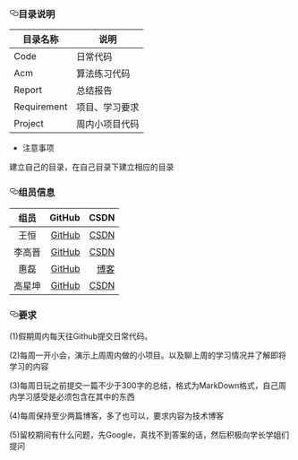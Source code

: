<article class="markdown-body entry-content p-5" itemprop="text"><h3><a id="user-content-目录说明" class="anchor" aria-hidden="true" href="#目录说明"><svg class="octicon octicon-link" viewBox="0 0 16 16" version="1.1" width="16" height="16" aria-hidden="true"><path fill-rule="evenodd" d="M4 9h1v1H4c-1.5 0-3-1.69-3-3.5S2.55 3 4 3h4c1.45 0 3 1.69 3 3.5 0 1.41-.91 2.72-2 3.25V8.59c.58-.45 1-1.27 1-2.09C10 5.22 8.98 4 8 4H4c-.98 0-2 1.22-2 2.5S3 9 4 9zm9-3h-1v1h1c1 0 2 1.22 2 2.5S13.98 12 13 12H9c-.98 0-2-1.22-2-2.5 0-.83.42-1.64 1-2.09V6.25c-1.09.53-2 1.84-2 3.25C6 11.31 7.55 13 9 13h4c1.45 0 3-1.69 3-3.5S14.5 6 13 6z"></path></svg></a>目录说明</h3>
<table>
<thead>
<tr>
<th>目录名称</th>
<th>说明</th>
</tr>
</thead>
<tbody>
<tr>
<td>Code</td>
<td>日常代码</td>
</tr>
<tr>
<td>Acm</td>
<td>算法练习代码</td>
</tr>
<tr>
<td>Report</td>
<td>总结报告</td>
</tr>
<tr>
<td>Requirement</td>
<td>项目、学习要求</td>
</tr>
<tr>
<td>Project</td>
<td>周内小项目代码</td>
</tr>
</tbody>
</table>
<ul>
<li>注意事项</li>
</ul>
<p>
建立自己的目录，在自己目录下建立相应的目录
  
</p>
<h3><a id="user-content-组员信息" class="anchor" aria-hidden="true" href="#组员信息"><svg class="octicon octicon-link" viewBox="0 0 16 16" version="1.1" width="16" height="16" aria-hidden="true"><path fill-rule="evenodd" d="M4 9h1v1H4c-1.5 0-3-1.69-3-3.5S2.55 3 4 3h4c1.45 0 3 1.69 3 3.5 0 1.41-.91 2.72-2 3.25V8.59c.58-.45 1-1.27 1-2.09C10 5.22 8.98 4 8 4H4c-.98 0-2 1.22-2 2.5S3 9 4 9zm9-3h-1v1h1c1 0 2 1.22 2 2.5S13.98 12 13 12H9c-.98 0-2-1.22-2-2.5 0-.83.42-1.64 1-2.09V6.25c-1.09.53-2 1.84-2 3.25C6 11.31 7.55 13 9 13h4c1.45 0 3-1.69 3-3.5S14.5 6 13 6z"></path></svg></a>组员信息</h3>
<table>
<thead>
<tr>
<th align="center">组员</th>
<th align="right">GitHub</th>
<th align="right">CSDN</th>
</tr>
</thead>
<tbody>
<tr>
<td align="center">王恒</td>
<td align="right"><a href="https://github.com/wobushimotou">GitHub</a></td>
<td align="right"><a href="https://blog.csdn.net/wobushimotou" rel="nofollow">CSDN</a></td>
</tr>
<tr>
<td align="center">李高晋</td>
<td align="right"><a href="https://github.com/lgjh123">GitHub</a></td>
<td align="right"><a href="https://blog.csdn.net/DownloadV" rel="nofollow">CSDN</a></td>
</tr>
<tr>
<td align="center">惠磊</td>
<td align="right"><a href="https://github.com/HhTtLllL">GitHub</a></td>
<td align="right"><a href="https://me.csdn.net/qq_43701555" rel="nofollow">博客</a></td>
</tr>
<tr>
<td align="center">高星坤</td>
<td align="right"><a href="https://github.com/g1050">GitHub</a></td>
<td align="right"><a href="https://me.csdn.net/weixin_43812622" rel="nofollow">CSDN</a></td>
</tr>
</tbody>
</table>
<h3><a id="user-content-要求" class="anchor" aria-hidden="true" href="#要求"><svg class="octicon octicon-link" viewBox="0 0 16 16" version="1.1" width="16" height="16" aria-hidden="true"><path fill-rule="evenodd" d="M4 9h1v1H4c-1.5 0-3-1.69-3-3.5S2.55 3 4 3h4c1.45 0 3 1.69 3 3.5 0 1.41-.91 2.72-2 3.25V8.59c.58-.45 1-1.27 1-2.09C10 5.22 8.98 4 8 4H4c-.98 0-2 1.22-2 2.5S3 9 4 9zm9-3h-1v1h1c1 0 2 1.22 2 2.5S13.98 12 13 12H9c-.98 0-2-1.22-2-2.5 0-.83.42-1.64 1-2.09V6.25c-1.09.53-2 1.84-2 3.25C6 11.31 7.55 13 9 13h4c1.45 0 3-1.69 3-3.5S14.5 6 13 6z"></path></svg></a>要求</h3>
<p> (1)假期周内每天往Github提交日常代码。</p>
<p> (2)每周一开小会，演示上周周内做的小项目。以及聊上周的学习情况并了解即将学习的内容</p>
<p> (3)每周日玩之前提交一篇不少于300字的总结，格式为MarkDown格式，自己周内学习感受是必须包含在其中的东西</p>
<p> (4)每周保持至少两篇博客，多了也可以，要求内容为技术博客</p>
<p> (5)留校期间有什么问题，先Google，真找不到答案的话，然后积极向学长学姐们提问</p>
</article>

